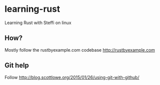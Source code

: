 # learning-rust
Learning Rust with Steffi on linux

## How?
Mostly follow the rustbyexample.com codebase
http://rustbyexample.com

## Git help
Follow http://blog.scottlowe.org/2015/01/26/using-git-with-github/
